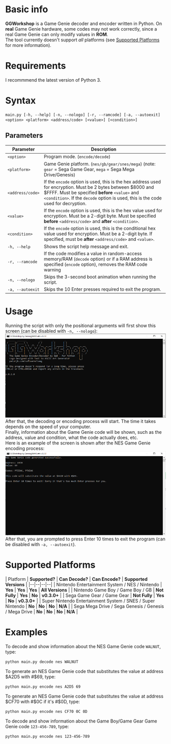# Basic info
**GGWorkshop** is a Game Genie decoder and encoder written in Python. On **real** Game Genie hardware, some codes may not work correctly, since a real Game Genie can only modify values in **ROM**.  
The tool currently doesn't support *all* platforms (see [Supported Platforms](https://github.com/gamingwithevets/ggworkshop#supported-platforms) for more information).

# Requirements
I recommmend the latest version of Python 3.

# Syntax
```
main.py [-h, --help] [-n, --nologo] [-r, --ramcode] [-a, --autoexit] <option> <platform> <address/code> [<value>] [<condition>]
```
## Parameters
| Parameter | Description |
|--|--|
| `<option>` | Program mode. (`encode/decode`) |
| `<platform>` | Game Genie platform. (`nes/gb/gear/snes/mega`) (note: `gear` = Sega Game Gear, `mega` = Sega Mega Drive/Genesis)
| `<address/code>` | If the `encode` option is used, this is the hex address used for encryption. Must be 2 bytes between $8000 and $FFFF. Must be specified **before** `<value>` and `<condition>`. If the `decode` option is used, this is the code used for decryption. |
| `<value>` | If the `encode` option is used, this is the hex value used for encryption. Must be a 2-digit byte. Must be specified **before** `<address/code>` and **after** `<condition>`. |
| `<condition>` | If the `encode` option is used, this is the conditional hex value used for encryption. Must be a 2-digit byte. If specified, must be **after** `<address/code>` and `<value>`. |
| `-h, --help` | Shows the script help message and exit. |
| `-r, --ramcode` | If the code modifies a value in random-access memory/RAM (`decode` option) or if a RAM address is specified (`encode` option), removes the RAM code warning |
| `-n, --nologo` | Skips the 3-second boot animation when running the script. |
| `-a, --autoexit` | Skips the 10 Enter presses required to exit the program. |

# Usage
Running the script with only the positional arguments will first show this screen (can be disabled with `-n, --nologo`):
![The GGWorkshop boot screen.](https://github.com/gamingwithevets/ggworkshop/raw/main/images/startup.png)
After that, the decoding or encoding process will start. The time it takes depends on the speed of your computer.  
Finally, information about the Game Genie code will be shown, such as the address, value and condition, what the code actually does, etc.  
Here is an example of the screen is shown after the NES Game Genie encoding process:
![GGWorkshop after the NES Game Genie encoding process has completed.](https://github.com/gamingwithevets/ggworkshop/raw/main/images/encode.png)
After that, you are prompted to press Enter 10 times to exit the program (can be disabled with `-a, --autoexit`).

# Supported Platforms
| Platform | **Supported?** | **Can Decode?** | **Can Encode?** | **Supported Versions** |
|--|--|--|--|
| Nintendo Entertainment System / NES / Nintendo | **Yes** | **Yes** | **Yes** | **All Versions** |
| Nintendo Game Boy / Game Boy / GB | **Not Fully** | **Yes** | **No** | **v0.3.0+** |
| Sega Game Gear / Game Gear | **Not Fully** | **Yes** | **No** | **v0.3.0+** |
| Super Nintendo Entertainment System / SNES / Super Nintendo | **No** | **No** | **No** | **N/A** |
| Sega Mega Drive / Sega Genesis / Genesis / Mega Drive | **No** | **No** | **No** | **N/A** |

# Examples
To decode and show information about the NES Game Genie code `WALNUT`, type:
```
python main.py decode nes WALNUT
```
To generate an NES Game Genie code that substitutes the value at address $A2D5 with #$69, type:
```
python main.py encode nes A2D5 69
```
To generate an NES Game Genie code that substitutes the value at address $CF70 with #$0C if it's #$0D, type:
```
python main.py encode nes CF70 0C 0D
```
To decode and show information about the Game Boy/Game Gear Game Genie code `123-456-789`, type:
```
python main.py encode nes 123-456-789
```
